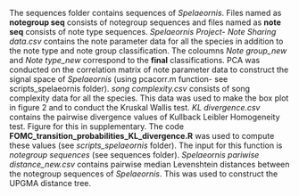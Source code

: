 The sequences folder contains sequences of _Spelaeornis_. 
Files named as **notegroup seq** consists of notegroup sequences and files named as **note seq** consists of note type sequences.
_Spelaeornis Project- Note Sharing data.csv_ contains the note parameter data for all the species in addition to the note type and note group classification. The coloumns _Note group_new_ and _Note type_new_ correspond to the **final** classifications.
PCA was conducted on the correlation matrix of note parameter data to construct the signal space of _Spelaeornis_ (using pcacorr.m function- see scripts_spelaeornis folder).
_song complexity.csv_ consists of song complexity data for all the species. This data was used to make the box plot in figure 2 and to conduct the Kruskal Wallis test.
_KL divergence.csv_ contains the pairwise divergence values of Kullback Leibler Homogeneity test. Figure for this in supplementary. The code **FOMC_transition_probabilities_KL_divergence.R** was used to compute these values (see _scripts_spelaeornis_ folder). The input for this function is _notegroup sequences_ (see sequences folder).
_Spelaeornis pariwise distance_new.csv_ contains pairwise median Levenshtein distances between the notegroup sequences of _Spelaeornis_. This was used to construct the UPGMA distance tree.
